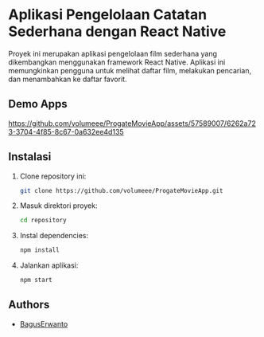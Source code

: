 # Aplikasi Pengelolaan Catatan Sederhana dengan React Native

Proyek ini merupakan aplikasi pengelolaan film sederhana yang dikembangkan menggunakan framework React Native. Aplikasi ini memungkinkan pengguna untuk melihat daftar film, melakukan pencarian, dan menambahkan ke daftar favorit.

## Demo Apps

https://github.com/volumeee/ProgateMovieApp/assets/57589007/6262a723-3704-4f85-8c67-0a632ee4d135

## Instalasi

1. Clone repository ini:

   ```bash
   git clone https://github.com/volumeee/ProgateMovieApp.git

   ```

2. Masuk direktori proyek:

   ```bash
   cd repository

   ```

3. Instal dependencies:

   ```bash
   npm install

   ```

4. Jalankan aplikasi:
   ```bash
   npm start
   ```

## Authors

- [BagusErwanto](https://github.com/volumeee)
